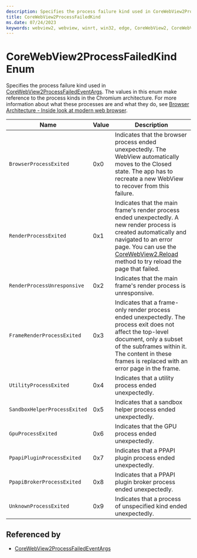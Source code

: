 ```yaml
---
description: Specifies the process failure kind used in CoreWebView2ProcessFailedEventArgs.
title: CoreWebView2ProcessFailedKind
ms.date: 07/24/2023
keywords: webview2, webview, winrt, win32, edge, CoreWebView2, CoreWebView2Controller, browser control, edge html, CoreWebView2ProcessFailedKind
---
```


# CoreWebView2ProcessFailedKind Enum

Specifies the process failure kind used in [CoreWebView2ProcessFailedEventArgs](corewebview2processfailedeventargs.md).
The values in this enum make reference to the process kinds in the Chromium architecture. For more information about what these processes are and what they do, see [Browser Architecture - Inside look at modern web browser](https://developers.google.com/web/updates/2018/09/inside-browser-part1).

| Name |  Value | Description |
|--|--|--|
|`BrowserProcessExited` | 0x0  |  Indicates that the browser process ended unexpectedly. The WebView automatically moves to the Closed state. The app has to recreate a new WebView to recover from this failure.|
|`RenderProcessExited` | 0x1  |  Indicates that the main frame's render process ended unexpectedly. A new render process is created automatically and navigated to an error page. You can use the [CoreWebView2.Reload](corewebview2.md#reload) method to try reload the page that failed.|
|`RenderProcessUnresponsive` | 0x2  |  Indicates that the main frame's render process is unresponsive.|
|`FrameRenderProcessExited` | 0x3  |  Indicates that a frame-only render process ended unexpectedly. The process exit does not affect the top-level document, only a subset of the subframes within it. The content in these frames is replaced with an error page in the frame.|
|`UtilityProcessExited` | 0x4  |  Indicates that a utility process ended unexpectedly.|
|`SandboxHelperProcessExited` | 0x5  |  Indicates that a sandbox helper process ended unexpectedly.|
|`GpuProcessExited` | 0x6  |  Indicates that the GPU process ended unexpectedly.|
|`PpapiPluginProcessExited` | 0x7  |  Indicates that a PPAPI plugin process ended unexpectedly.|
|`PpapiBrokerProcessExited` | 0x8  |  Indicates that a PPAPI plugin broker process ended unexpectedly.|
|`UnknownProcessExited` | 0x9  |  Indicates that a process of unspecified kind ended unexpectedly.|


## Referenced by

- [CoreWebView2ProcessFailedEventArgs](corewebview2processfailedeventargs.md)
